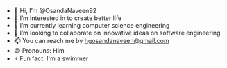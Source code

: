 - 👋 Hi, I’m @OsandaNaveen92
- 👀 I’m interested in to create better life
- 🌱 I’m currently learning computer science engineering
- 💞️ I’m looking to collaborate on innovative ideas on software engineering 
- 📫 You can reach me by hgosandanaveen@gmail.com
- 😄 Pronouns: Him
- ⚡ Fun fact: I'm a swimmer

<!---
osandaNaveen92/osandaNaveen92 is a ✨ special ✨ repository because its `README.md` (this file) appears on your GitHub profile.
You can click the Preview link to take a look at your changes.
--->
